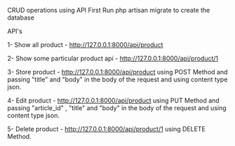 CRUD operations using API
First Run php artisan migrate to create the database

API's

1- Show all product - http://127.0.0.1:8000/api/product

2- Show some particular product api - http://127.0.0.1:8000/api/product/1

3- Store product - http://127.0.0.1:8000/api/product using POST Method and passing "title" and "body" in the body of the request and using content type json.

4- Edit product - http://127.0.0.1:8000/api/product using PUT Method and passing "article_id" , "title" and "body" in the body of the request and using content type json.

5- Delete product - http://127.0.0.1:8000/api/product/1 using DELETE Method.
